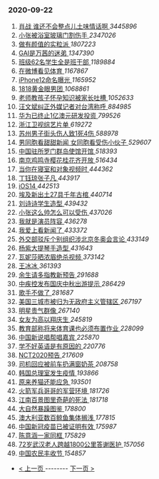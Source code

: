 ### 2020-09-22 
1. [ 肖战 谁还不会整点儿土味情话啊 ](https://s.weibo.com/weibo?q=%E8%82%96%E6%88%98%20%E8%B0%81%E8%BF%98%E4%B8%8D%E4%BC%9A%E6%95%B4%E7%82%B9%E5%84%BF%E5%9C%9F%E5%91%B3%E6%83%85%E8%AF%9D%E5%95%8A&Refer=top) *3445896*
1. [ 小张被浴室玻璃门割伤手 ](https://s.weibo.com/weibo?q=%23%E5%B0%8F%E5%BC%A0%E8%A2%AB%E6%B5%B4%E5%AE%A4%E7%8E%BB%E7%92%83%E9%97%A8%E5%89%B2%E4%BC%A4%E6%89%8B%23&Refer=top) *2347026*
1. [ 做有颜值的实粒派 ](https://s.weibo.com/weibo?q=%23%E5%81%9A%E6%9C%89%E9%A2%9C%E5%80%BC%E7%9A%84%E5%AE%9E%E7%B2%92%E6%B4%BE%23&topic_ad=1&Refer=top) *1807223*
1. [ GAI是万茜的迷弟 ](https://s.weibo.com/weibo?q=%23GAI%E6%98%AF%E4%B8%87%E8%8C%9C%E7%9A%84%E8%BF%B7%E5%BC%9F%23&Refer=top) *1347390*
1. [ 班级62名学生全是班干部 ](https://s.weibo.com/weibo?q=%23%E7%8F%AD%E7%BA%A762%E5%90%8D%E5%AD%A6%E7%94%9F%E5%85%A8%E6%98%AF%E7%8F%AD%E5%B9%B2%E9%83%A8%23&Refer=top) *1189884*
1. [ 在微博看见体育 ](https://s.weibo.com/weibo?q=%23%E5%9C%A8%E5%BE%AE%E5%8D%9A%E7%9C%8B%E8%A7%81%E4%BD%93%E8%82%B2%23&Refer=top) *1167867*
1. [ iPhone12命名曝光 ](https://s.weibo.com/weibo?q=%23iPhone12%E5%91%BD%E5%90%8D%E6%9B%9D%E5%85%89%23&Refer=top) *1165952*
1. [ 1818黄金眼男团 ](https://s.weibo.com/weibo?q=%231818%E9%BB%84%E9%87%91%E7%9C%BC%E7%94%B7%E5%9B%A2%23&Refer=top) *1068861*
1. [ 老师教孩子怀孕知识被家长吐槽 ](https://s.weibo.com/weibo?q=%23%E8%80%81%E5%B8%88%E6%95%99%E5%AD%A9%E5%AD%90%E6%80%80%E5%AD%95%E7%9F%A5%E8%AF%86%E8%A2%AB%E5%AE%B6%E9%95%BF%E5%90%90%E6%A7%BD%23&Refer=top) *1052633*
1. [ 汪文斌纠正外媒记者对台湾称呼 ](https://s.weibo.com/weibo?q=%23%E6%B1%AA%E6%96%87%E6%96%8C%E7%BA%A0%E6%AD%A3%E5%A4%96%E5%AA%92%E8%AE%B0%E8%80%85%E5%AF%B9%E5%8F%B0%E6%B9%BE%E7%A7%B0%E5%91%BC%23&Refer=top) *884985*
1. [ 华为已终止1亿澳元研发投资 ](https://s.weibo.com/weibo?q=%23%E5%8D%8E%E4%B8%BA%E5%B7%B2%E7%BB%88%E6%AD%A21%E4%BA%BF%E6%BE%B3%E5%85%83%E7%A0%94%E5%8F%91%E6%8A%95%E8%B5%84%23&Refer=top) *799526*
1. [ 浙江卫视综艺片单 ](https://s.weibo.com/weibo?q=%23%E6%B5%99%E6%B1%9F%E5%8D%AB%E8%A7%86%E7%BB%BC%E8%89%BA%E7%89%87%E5%8D%95%23&Refer=top) *619272*
1. [ 苏州男子街头伤人致1死4伤 ](https://s.weibo.com/weibo?q=%23%E8%8B%8F%E5%B7%9E%E7%94%B7%E5%AD%90%E8%A1%97%E5%A4%B4%E4%BC%A4%E4%BA%BA%E8%87%B41%E6%AD%BB4%E4%BC%A4%23&Refer=top) *588978*
1. [ 男同胞看甜甜新闻 女同胞看受伤小伙子 ](https://s.weibo.com/weibo?q=%E7%94%B7%E5%90%8C%E8%83%9E%E7%9C%8B%E7%94%9C%E7%94%9C%E6%96%B0%E9%97%BB%20%E5%A5%B3%E5%90%8C%E8%83%9E%E7%9C%8B%E5%8F%97%E4%BC%A4%E5%B0%8F%E4%BC%99%E5%AD%90&Refer=top) *529607*
1. [ 中国驻所罗门群岛使馆开馆 ](https://s.weibo.com/weibo?q=%23%E4%B8%AD%E5%9B%BD%E9%A9%BB%E6%89%80%E7%BD%97%E9%97%A8%E7%BE%A4%E5%B2%9B%E4%BD%BF%E9%A6%86%E5%BC%80%E9%A6%86%23&Refer=top) *518393*
1. [ 南京鸡鸣寺樱花桂花齐开放 ](https://s.weibo.com/weibo?q=%23%E5%8D%97%E4%BA%AC%E9%B8%A1%E9%B8%A3%E5%AF%BA%E6%A8%B1%E8%8A%B1%E6%A1%82%E8%8A%B1%E9%BD%90%E5%BC%80%E6%94%BE%23&Refer=top) *516434*
1. [ 当你在寝室和对象视频时 ](https://s.weibo.com/weibo?q=%23%E5%BD%93%E4%BD%A0%E5%9C%A8%E5%AF%9D%E5%AE%A4%E5%92%8C%E5%AF%B9%E8%B1%A1%E8%A7%86%E9%A2%91%E6%97%B6%23&Refer=top) *444362*
1. [ 丁钰琼张子凡 ](https://s.weibo.com/weibo?q=%E4%B8%81%E9%92%B0%E7%90%BC%E5%BC%A0%E5%AD%90%E5%87%A1&Refer=top) *443917*
1. [ iOS14 ](https://s.weibo.com/weibo?q=iOS14&Refer=top) *442513*
1. [ 埃及新出土27具千年古棺 ](https://s.weibo.com/weibo?q=%23%E5%9F%83%E5%8F%8A%E6%96%B0%E5%87%BA%E5%9C%9F27%E5%85%B7%E5%8D%83%E5%B9%B4%E5%8F%A4%E6%A3%BA%23&Refer=top) *440714*
1. [ 刘诗诗学生造型 ](https://s.weibo.com/weibo?q=%23%E5%88%98%E8%AF%97%E8%AF%97%E5%AD%A6%E7%94%9F%E9%80%A0%E5%9E%8B%23&Refer=top) *439432*
1. [ 小张这么帅怎么可以受伤 ](https://s.weibo.com/weibo?q=%23%E5%B0%8F%E5%BC%A0%E8%BF%99%E4%B9%88%E5%B8%85%E6%80%8E%E4%B9%88%E5%8F%AF%E4%BB%A5%E5%8F%97%E4%BC%A4%23&Refer=top) *437026*
1. [ 我就是演员阵容 ](https://s.weibo.com/weibo?q=%23%E6%88%91%E5%B0%B1%E6%98%AF%E6%BC%94%E5%91%98%E9%98%B5%E5%AE%B9%23&Refer=top) *436278*
1. [ 我爱上看新闻了 ](https://s.weibo.com/weibo?q=%23%E6%88%91%E7%88%B1%E4%B8%8A%E7%9C%8B%E6%96%B0%E9%97%BB%E4%BA%86%23&Refer=top) *433372*
1. [ 外交部驳斥个别组织涉北京冬奥会言论 ](https://s.weibo.com/weibo?q=%23%E5%A4%96%E4%BA%A4%E9%83%A8%E9%A9%B3%E6%96%A5%E4%B8%AA%E5%88%AB%E7%BB%84%E7%BB%87%E6%B6%89%E5%8C%97%E4%BA%AC%E5%86%AC%E5%A5%A5%E4%BC%9A%E8%A8%80%E8%AE%BA%23&Refer=top) *433149*
1. [ 杨紫大提琴手造型 ](https://s.weibo.com/weibo?q=%23%E6%9D%A8%E7%B4%AB%E5%A4%A7%E6%8F%90%E7%90%B4%E6%89%8B%E9%80%A0%E5%9E%8B%23&Refer=top) *431643*
1. [ 瓦妮莎晒浓眉绝杀视频 ](https://s.weibo.com/weibo?q=%E7%93%A6%E5%A6%AE%E8%8E%8E%E6%99%92%E6%B5%93%E7%9C%89%E7%BB%9D%E6%9D%80%E8%A7%86%E9%A2%91&Refer=top) *373142*
1. [ 王冰冰 ](https://s.weibo.com/weibo?q=%E7%8E%8B%E5%86%B0%E5%86%B0&Refer=top) *361393*
1. [ 余生请多指教新预告 ](https://s.weibo.com/weibo?q=%23%E4%BD%99%E7%94%9F%E8%AF%B7%E5%A4%9A%E6%8C%87%E6%95%99%E6%96%B0%E9%A2%84%E5%91%8A%23&Refer=top) *291688*
1. [ 中疾控发布国庆中秋出游提示 ](https://s.weibo.com/weibo?q=%23%E4%B8%AD%E7%96%BE%E6%8E%A7%E5%8F%91%E5%B8%83%E5%9B%BD%E5%BA%86%E4%B8%AD%E7%A7%8B%E5%87%BA%E6%B8%B8%E6%8F%90%E7%A4%BA%23&Refer=top) *286429*
1. [ 歌手不做了 ](https://s.weibo.com/weibo?q=%23%E6%AD%8C%E6%89%8B%E4%B8%8D%E5%81%9A%E4%BA%86%23&Refer=top) *281687*
1. [ 美国三城市被归为无政府主义管辖区 ](https://s.weibo.com/weibo?q=%23%E7%BE%8E%E5%9B%BD%E4%B8%89%E5%9F%8E%E5%B8%82%E8%A2%AB%E5%BD%92%E4%B8%BA%E6%97%A0%E6%94%BF%E5%BA%9C%E4%B8%BB%E4%B9%89%E7%AE%A1%E8%BE%96%E5%8C%BA%23&Refer=top) *267197*
1. [ 明星贵气群像 ](https://s.weibo.com/weibo?q=%23%E6%98%8E%E6%98%9F%E8%B4%B5%E6%B0%94%E7%BE%A4%E5%83%8F%23&Refer=top) *267140*
1. [ 女友为高以翔庆生 ](https://s.weibo.com/weibo?q=%E5%A5%B3%E5%8F%8B%E4%B8%BA%E9%AB%98%E4%BB%A5%E7%BF%94%E5%BA%86%E7%94%9F&Refer=top) *245819*
1. [ 教育部称将来体育课也必须布置作业 ](https://s.weibo.com/weibo?q=%23%E6%95%99%E8%82%B2%E9%83%A8%E7%A7%B0%E5%B0%86%E6%9D%A5%E4%BD%93%E8%82%B2%E8%AF%BE%E4%B9%9F%E5%BF%85%E9%A1%BB%E5%B8%83%E7%BD%AE%E4%BD%9C%E4%B8%9A%23&Refer=top) *228099*
1. [ 中国新说唱帮唱嘉宾 ](https://s.weibo.com/weibo?q=%E4%B8%AD%E5%9B%BD%E6%96%B0%E8%AF%B4%E5%94%B1%E5%B8%AE%E5%94%B1%E5%98%89%E5%AE%BE&Refer=top) *225870*
1. [ 学不好英语是有原因的 ](https://s.weibo.com/weibo?q=%23%E5%AD%A6%E4%B8%8D%E5%A5%BD%E8%8B%B1%E8%AF%AD%E6%98%AF%E6%9C%89%E5%8E%9F%E5%9B%A0%E7%9A%84%23&Refer=top) *220776*
1. [ NCT2020预告 ](https://s.weibo.com/weibo?q=NCT2020%E9%A2%84%E5%91%8A&Refer=top) *217609*
1. [ 司机回应被前车扔满窗奶茶 ](https://s.weibo.com/weibo?q=%23%E5%8F%B8%E6%9C%BA%E5%9B%9E%E5%BA%94%E8%A2%AB%E5%89%8D%E8%BD%A6%E6%89%94%E6%BB%A1%E7%AA%97%E5%A5%B6%E8%8C%B6%23&Refer=top) *208758*
1. [ 韩国总理室发生疫情 ](https://s.weibo.com/weibo?q=%23%E9%9F%A9%E5%9B%BD%E6%80%BB%E7%90%86%E5%AE%A4%E5%8F%91%E7%94%9F%E7%96%AB%E6%83%85%23&Refer=top) *193866*
1. [ 原来养猫还能应急 ](https://s.weibo.com/weibo?q=%23%E5%8E%9F%E6%9D%A5%E5%85%BB%E7%8C%AB%E8%BF%98%E8%83%BD%E5%BA%94%E6%80%A5%23&Refer=top) *193501*
1. [ 火箭军兵哥哥的军营环境 ](https://s.weibo.com/weibo?q=%E7%81%AB%E7%AE%AD%E5%86%9B%E5%85%B5%E5%93%A5%E5%93%A5%E7%9A%84%E5%86%9B%E8%90%A5%E7%8E%AF%E5%A2%83&Refer=top) *181726*
1. [ 江南百景图里奇葩的死法 ](https://s.weibo.com/weibo?q=%23%E6%B1%9F%E5%8D%97%E7%99%BE%E6%99%AF%E5%9B%BE%E9%87%8C%E5%A5%87%E8%91%A9%E7%9A%84%E6%AD%BB%E6%B3%95%23&Refer=top) *181718*
1. [ 大自然暴躁图鉴 ](https://s.weibo.com/weibo?q=%23%E5%A4%A7%E8%87%AA%E7%84%B6%E6%9A%B4%E8%BA%81%E5%9B%BE%E9%89%B4%23&Refer=top) *178800*
1. [ 澳大利亚数百鲸鱼集体搁浅 ](https://s.weibo.com/weibo?q=%E6%BE%B3%E5%A4%A7%E5%88%A9%E4%BA%9A%E6%95%B0%E7%99%BE%E9%B2%B8%E9%B1%BC%E9%9B%86%E4%BD%93%E6%90%81%E6%B5%85&Refer=top) *177815*
1. [ 中国新冠疫苗已被证明有效 ](https://s.weibo.com/weibo?q=%23%E4%B8%AD%E5%9B%BD%E6%96%B0%E5%86%A0%E7%96%AB%E8%8B%97%E5%B7%B2%E8%A2%AB%E8%AF%81%E6%98%8E%E6%9C%89%E6%95%88%23&Refer=top) *175987*
1. [ 陈意涵一家同框 ](https://s.weibo.com/weibo?q=%23%E9%99%88%E6%84%8F%E6%B6%B5%E4%B8%80%E5%AE%B6%E5%90%8C%E6%A1%86%23&Refer=top) *175829*
1. [ 72岁武汉老人跨越1800公里答谢医护 ](https://s.weibo.com/weibo?q=%2372%E5%B2%81%E6%AD%A6%E6%B1%89%E8%80%81%E4%BA%BA%E8%B7%A8%E8%B6%8A1800%E5%85%AC%E9%87%8C%E7%AD%94%E8%B0%A2%E5%8C%BB%E6%8A%A4%23&Refer=top) *157056*
1. [ 中国农民丰收节 ](https://s.weibo.com/weibo?q=%23%E4%B8%AD%E5%9B%BD%E5%86%9C%E6%B0%91%E4%B8%B0%E6%94%B6%E8%8A%82%23&Refer=top) *154857* 

- [ < 上一页 ](https://github.com/able8/weibo-hot-record/blob/master/2020-09-21.md) -------- [ 下一页 > ](https://github.com/able8/weibo-hot-record/blob/master/2020-09-23.md)
